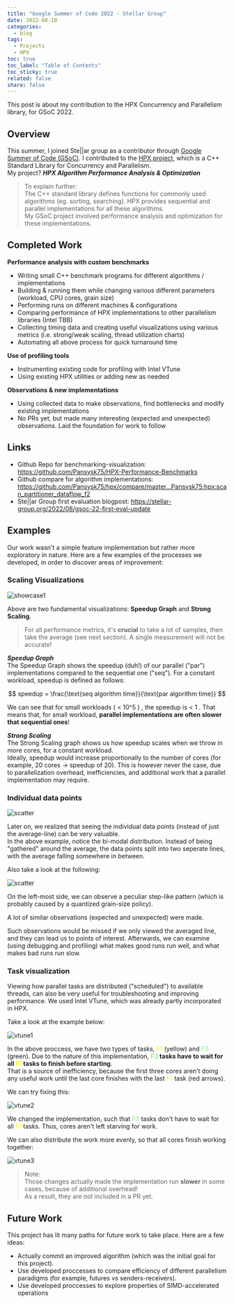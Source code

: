 ```yaml
---
title: "Google Summer of Code 2022 - Stellar Group"
date: 2022-08-10
categories:
  - blog
tags:
  - Projects
  - HPX
toc: true
toc_label: "Table of Contents"  
toc_sticky: true
related: false
share: false
---
```


This post is about my contribution to the HPX Concurrency and Parallelism library, for GSoC 2022. 



## Overview

This summer, I joined Ste\|\|ar group as a contributor through [Google Summer of Code (GSoC)][GSoC]. I contributed to the [HPX project][HPX], which is a C++ Standard Library for Concurrency and Parallelism.  
My project? ***HPX Algorithm Performance Analysis & Optimization***

>To explain further:  
>The C++ standard library defines functions for commonly used algorithms (eg. sorting, searching).
>HPX provides sequential and parallel implementations for all these algorithms.  
>My GSoC project involved performance analysis and optimization for these implementations.



## Completed Work

**Performance analysis with custom benchmarks**  
+ Writing small C++ benchmark programs for different algorithms / implementations
+ Building & running them while changing various different parameters (workload, CPU cores, grain size)
+ Performing runs on different machines & configurations
+ Comparing performance of HPX implementations to other parallelism libraries (Intel TBB)
+ Collecting timing data and creating useful visualizations using various metrics (i.e. strong/weak scaling, thread utilization charts)
+ Automating all above process for quick turnaround time

**Use of profiling tools**  
+ Instrumenting existing code for profiling with Intel VTune
+ Using existing HPX utilities or adding new as needed 

**Observations & new implementations**  
+ Using collected data to make observations, find bottlenecks and modify existing implementations
+ No PRs yet, but made many interesting (expected and unexpected) observations. Laid the foundation for work to follow


## Links

+ Github Repo for benchmarking-visualization: <https://github.com/Pansysk75/HPX-Performance-Benchmarks>
+ Github compare for algorithm implementations: <https://github.com/Pansysk75/hpx/compare/master...Pansysk75:hpx:scan_partitioner_dataflow_f2>
+ Ste\|\|ar Group first evaluation blogpost: <https://stellar-group.org/2022/08/gsoc-22-first-eval-update>



## Examples

Our work wasn't a simple feature implementation but rather more exploratory in nature. Here are a few examples of the processes we developed, in order to discover areas of improvement:


### Scaling Visualizations

![showcase1](/assets/images/2022-08-10-summer-of-code-2022/showcase1.jpg)

Above are two fundamental visualizations: **Speedup Graph** and **Strong Scaling**.

> For all performance metrics, it's **crucial** to take a lot of samples, then take the average (see next section). A single measurement will not be accurate!

***Speedup Graph***  
The Speedup Graph shows the speedup (duh!) of our parallel ("par") implementations compared to the sequential one ("seq").
For a constant workload, speedup is defined as follows:

$$ speedup = \frac{\text{seq algorithm time}}{\text{par algorithm time}} $$

We can see that for small workloads ( < 10^5 ) , the speedup is < 1 .
That means that, for small workload, **parallel implementations are often slower that sequential ones**!

***Strong Scaling***  
The Strong Scaling graph shows us how speedup scales when we throw in more cores, for a constant workload.  
Ideally, speedup would increase proportionally to the number of cores (for example, 20 cores -> speedup of 20). This is however never the case, due to parallelization overhead, inefficiencies, and additional work that a parallel implementation may require. 



### Individual data points

![scatter](/assets/images/2022-08-10-summer-of-code-2022/speedup_with_scatter.png)

Later on, we realized that seeing the individual data points (instead of just the average-line) can be very valuable.  
In the above example, notice the bi-modal distribution.
Instead of being "gathered" around the average, the data points split into two seperate lines, with the average falling somewhere in between.

Also take a look at the following:

![scatter](/assets/images/2022-08-10-summer-of-code-2022/speedup_with_scatter2.png)

On the left-most side, we can observe a peculiar step-like pattern (which is probably caused by a quantized grain-size policy).  

A lot of similar observations (expected and unexpected) were made.

Such observations would be missed if we only viewed the averaged line, and they can lead us to points of interest. Afterwards, we can examine (using debugging and profiling) what makes good runs run well, and what makes bad runs run slow.


### Task visualization

Viewing how parallel tasks are distributed ("scheduled") to available threads, can also be very useful for troubleshooting and improving performance.
We used Intel VTune, which was already partly incorporated in HPX.

Take a look at the example below:

![vtune1](/assets/images/2022-08-10-summer-of-code-2022/vtune1.png)

In the above proccess, we have two types of tasks, <span style="color:yellow">F1</span> (yellow) and <span style="color:LightGreen">F3</span> (green). Due to the nature of this implementation, **<span style="color:LightGreen">F3</span> tasks have to wait for all <span style="color:yellow">F1</span> tasks to finish before starting**.  
That is a source of inefficiency, because the first three cores aren't doing any useful work until the last core finishes with the last <span style="color:yellow">F1</span> task (red arrows).

We can try fixing this:

![vtune2](/assets/images/2022-08-10-summer-of-code-2022/vtune2.png)

We changed the implementation, such that <span style="color:LightGreen">F3</span> tasks don't have to wait for all <span style="color:yellow">F1</span> tasks. Thus, cores aren't left starving for work.

We can also distribute the work more evenly, so that all cores finish working together:

![vtune3](/assets/images/2022-08-10-summer-of-code-2022/vtune3.png)

> Note:  
> Those changes actually made the implementation run **slower** in some cases, because of additional overhead!  
> As a result, they are not included in a PR yet.


## Future Work

This project has lit many paths for future work to take place. Here are a few ideas:
+ Actually commit an improved algorithm (which was the initial goal for this project).
+ Use developed proccesses to compare efficiency of different parallelism paradigms (for example, futures vs senders-receivers).
+ Use developed proccesses to explore properties of SIMD-accelerated operations

[GSoC]: https://summerofcode.withgoogle.com/
[Stellar]: https://stellar-group.org/
[HPX]: https://github.com/STEllAR-GROUP/hpx

